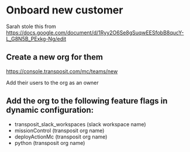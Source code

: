 # Onboard new customer

Sarah stole this from https://docs.google.com/document/d/1Ryy2O6Se8gSuqwEESfobB8qucY-L_G8N5B_PExkg-Ng/edit

## Create a new org for them
https://console.transposit.com/mc/teams/new

Add their users to the org as an owner

## Add the org to the following feature flags in dynamic configuration:
- transposit_slack_workspaces (slack workspace name)
- missionControl (transposit org name)
- deployActionMc (transposit org name)
- python (transposit org name)

